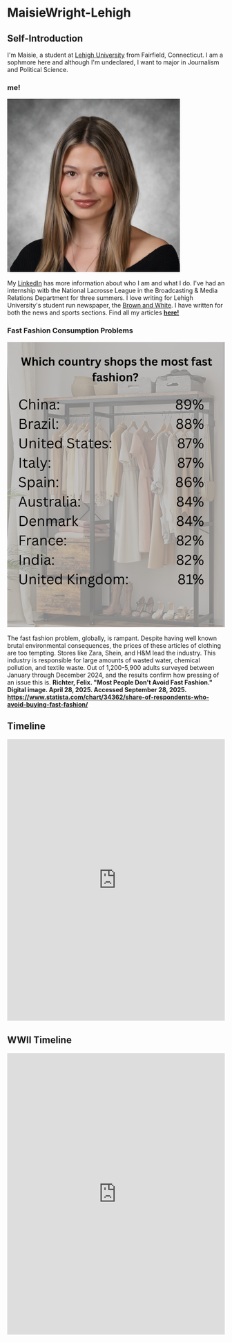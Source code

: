 # MaisieWright-Lehigh

## Self-Introduction 

I'm Maisie, a student at [Lehigh University](https://www2.lehigh.edu/) from Fairfield, Connecticut. I am a sophmore here and although I'm undeclared, I want to major in Journalism and Political Science. 

### me!
![me](https://github.com/MaisieWright-Lehigh/MaisieWright-Lehigh/blob/main/vantine_linked_in_2754145.jpg?raw=true)

My [LinkedIn](https://www.linkedin.com/in/maisie-wright-666190307/) has more information about who I am and what I do. I've had an internship witb the National Lacrosse League in the Broadcasting & Media Relations Department for three summers. I love writing for Lehigh University's student run newspaper, the [Brown and White](https://thebrownandwhite.com/sports/). I have written for both the news and sports sections. Find all my articles [**here!**](https://thebrownandwhite.com/author/maw728/)

### Fast Fashion Consumption Problems
![infographic](https://github.com/MaisieWright-Lehigh/MaisieWright-Lehigh/blob/main/fast%20fashion%20info%20.png?raw=true)

The fast fashion problem, globally, is rampant. Despite having well known brutal environmental consequences, the prices of these articles of clothing are too tempting. Stores like Zara, Shein, and H&M lead the industry. This industry is responsible for large amounts of wasted water, chemical pollution, and textile waste. 
Out of 1,200-5,900 adults surveyed between January through December 2024, and the results confirm how pressing of an issue this is. 
**Richter, Felix. "Most People Don't Avoid Fast Fashion." Digital image. April 28, 2025. Accessed September 28, 2025. https://www.statista.com/chart/34362/share-of-respondents-who-avoid-buying-fast-fashion/**

## Timeline

<iframe src='https://cdn.knightlab.com/libs/timeline3/latest/embed/index.html?source=v2%3A2PACX-1vT9gT3A7Qitw7KnsMUvSBm-dCsRH3PtAfOBbK8BCe-99WSEhSBS1T6k5J9yZ3jsR_nWefCgbsYxPUuF&font=Default&lang=en&initial_zoom=2&width=100%25&height=650' width='100%' height='650' webkitallowfullscreen mozallowfullscreen allowfullscreen frameborder='0'></iframe>

## WWII Timeline

<iframe src='https://cdn.knightlab.com/libs/timeline3/latest/embed/index.html?source=v2%3A2PACX-1vR9TL57BCxoo8x3G5j5hB7mggmXMbgRADgVK11Cvzc3ZgB04sappmnZF-axAWSEIwLmNPpanhZX5WKA&font=Default&lang=en&initial_zoom=2&width=100%25&height=650' width='100%' height='650' webkitallowfullscreen mozallowfullscreen allowfullscreen frameborder='0'></iframe>



